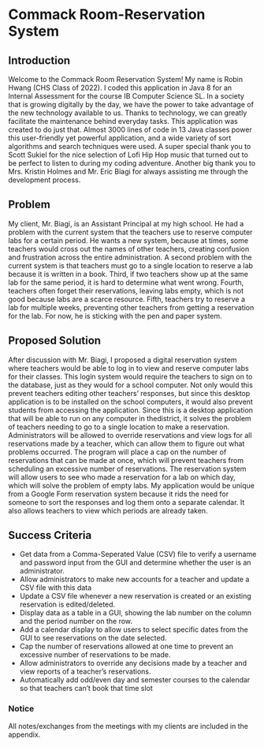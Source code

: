 # Commack Room-Reservation System
## Introduction
Welcome to the Commack Room Reservation System! My name is Robin Hwang (CHS Class of 2022). 
I coded this application in Java 8 for an Internal Assessment for the course IB Computer Science SL. In a society that is growing digitally by the day, we have the power to take advantage of the new technology available to us. Thanks to technology, we can greatly facilitate the maintenance behind everyday tasks. This application was created to do just that. Almost 3000 lines of code in 13 Java classes power this user-friendly yet powerful application, and a wide variety of sort algorithms and search techniques were used. A super special thank you to Scott Sukiel for the nice selection of Lofi Hip Hop music that turned out to be perfect to listen to during my coding adventure. Another big thank you to Mrs. Kristin Holmes and Mr. Eric Biagi for always assisting me through the development process.

## Problem
My client, Mr. Biagi, is an Assistant Principal at my high school. He had a problem with the current system that the teachers use to reserve computer labs for a certain period. He wants a new system, because at times, some teachers would cross out the names of other teachers, creating confusion and frustration across the entire administration. A second problem with the current system is that teachers must go to a single location to reserve a lab because it is written in a book. Third, if two teachers show up at the same lab for the same period, it is hard to determine what went wrong. Fourth, teachers often forget their reservations, leaving labs empty, which is not good because labs are a scarce resource. Fifth, teachers try to reserve a lab for multiple weeks, preventing other teachers from getting a reservation for the lab. For now, he is sticking with the pen and paper system.

## Proposed Solution
After discussion with Mr. Biagi, I proposed a digital reservation system where teachers would be able to log in to view and reserve computer labs for their classes. This login system would require the teachers to sign on to the database, just as they would for a school computer. Not only would this prevent teachers editing other teachers’ responses, but since this desktop application is to be installed on the school computers, it would also prevent students from accessing the application. Since this is a desktop application that will be able to run on any computer in thedistrict, it solves the problem of teachers needing to go to a single location to make a reservation. Administrators will be allowed to override reservations and view logs for all reservations made by a teacher, which can allow them to figure out what problems occurred. The program will place a cap on the number of reservations that can be made at once, which will prevent teachers from scheduling an excessive number of reservations. The reservation system will allow users to see who made a reservation for a lab on which day, which will solve the problem of empty labs. My application would be unique from a Google Form reservation system because it rids the need for someone to sort the responses and log them onto a separate calendar. It also allows teachers to view which periods are already taken.

## Success Criteria
* Get data from a Comma-Seperated Value (CSV) file to verify a username and password input from the GUI and determine whether the user is an administrator.
* Allow administrators to make new accounts for a teacher and update a CSV file with this data
* Update a CSV file whenever a new reservation is created or an existing reservation is edited/deleted.
* Display data as a table in a GUI, showing the lab number on the column and the period number on the row.
* Add a calendar display to allow users to select specific dates from the GUI to see reservations on the date selected.
* Cap the number of reservations allowed at one time to prevent an excessive number of reservations to be made.
* Allow administrators to override any decisions made by a teacher and view reports of a teacher’s reservations.
* Automatically add odd/even day and semester courses to the calendar so that teachers can’t book that time slot

### Notice
All notes/exchanges from the meetings with my clients are included in the appendix.
